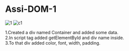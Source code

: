 # Assi-DOM-1
![1](https://github.com/yadnika10/Assi-DOM-1/assets/122971264/8c7702b1-9f1e-42d3-b7d0-5a6120948d30)
![c1](https://github.com/yadnika10/Assi-DOM-1/assets/122971264/3864c36c-0917-4a51-b0a5-92788f470f45)

1.Created a div named Container and added some data.<br>
2.In script tag added getElementById and div name inside.<br>
3.To that div added color, font, width, padding.<br>
